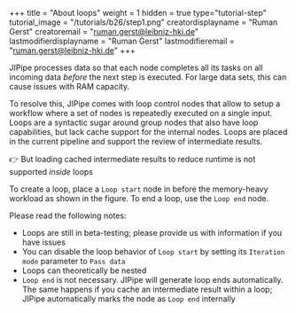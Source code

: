 +++
title = "About loops"
weight = 1
hidden = true
type="tutorial-step"
tutorial_image = "/tutorials/b26/step1.png"
creatordisplayname = "Ruman Gerst"
creatoremail = "ruman.gerst@leibniz-hki.de"
lastmodifierdisplayname = "Ruman Gerst"
lastmodifieremail = "ruman.gerst@leibniz-hki.de"
+++

JIPipe processes data so that each node completes all its tasks on all incoming data *before* the next step is executed. For large data sets, this can cause issues with RAM capacity.

To resolve this, JIPipe comes with loop control nodes that allow to setup a workflow where a set of nodes is repeatedly executed on a single input. Loops are a syntactic sugar around group nodes that also have loop capabilities, but lack cache support for the internal nodes. Loops are placed in the current pipeline and support the review of intermediate results.

👉 But loading cached intermediate results to reduce runtime is not supported *inside* loops

To create a loop, place a `Loop start` node in before the memory-heavy workload as shown in the figure. To end a loop, use the `Loop end` node. 

Please read the following notes:

* Loops are still in beta-testing; please provide us with information if you have issues
* You can disable the loop behavior of `Loop start` by setting its `Iteration mode` parameter to `Pass data`
* Loops can theoretically be nested
* `Loop end` is not necessary. JIPipe will generate loop ends automatically. The same happens if you cache an intermediate result within a loop; JIPipe automatically marks the node as `Loop end` internally